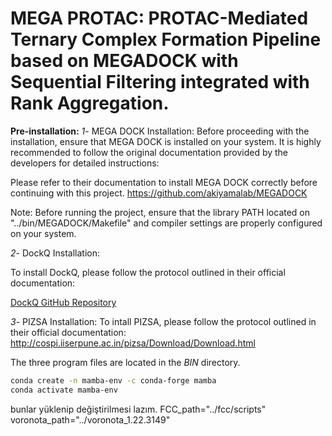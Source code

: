 <h1> MEGA PROTAC: PROTAC-Mediated Ternary Complex Formation Pipeline based on MEGADOCK with Sequential Filtering integrated with Rank Aggregation. </h1>


**Pre-installation:**
*1*- MEGA DOCK Installation:
Before proceeding with the installation, ensure that MEGA DOCK is installed on your system. It is highly recommended to follow the original documentation provided by the developers for detailed instructions:

Please refer to their documentation to install MEGA DOCK correctly before continuing with this project.
https://github.com/akiyamalab/MEGADOCK

Note: Before running the project, ensure that the library PATH located on "../bin/MEGADOCK/Makefile" and compiler settings are properly configured on your system.


*2*- DockQ Installation:

To install DockQ, please follow the protocol outlined in their official documentation:

[DockQ GitHub Repository
](https://github.com/bjornwallner/DockQ)

*3*- PIZSA Installation:
To intall PIZSA, please follow the protocol outlined in their official documentation:
http://cospi.iiserpune.ac.in/pizsa/Download/Download.html

The three program files are located in the *BIN* directory.



```bash
conda create -n mamba-env -c conda-forge mamba
conda activate mamba-env
```




bunlar yüklenip değiştirilmesi lazım.
FCC_path="../fcc/scripts"
voronota_path="../voronota_1.22.3149"
